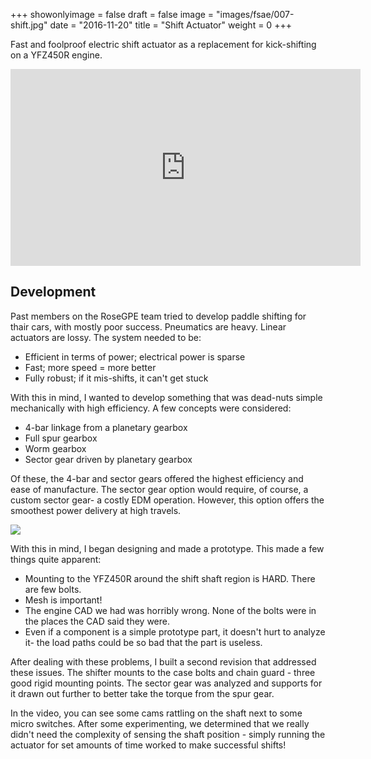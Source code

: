 +++
showonlyimage = false
draft = false
image = "images/fsae/007-shift.jpg"
date = "2016-11-20"
title = "Shift Actuator"
weight = 0
+++

Fast and foolproof electric shift actuator as a replacement for kick-shifting on a YFZ450R engine.

<!--more-->

<iframe width="560" height="315" src="https://www.youtube.com/embed/-E58AdV05kc" frameborder="0" allowfullscreen></iframe>


## Development

Past members on the RoseGPE team tried to develop paddle shifting for thair cars, with mostly poor success. Pneumatics are heavy. Linear actuators are lossy. The system needed to be:
- Efficient in terms of power; electrical power is sparse
- Fast; more speed = more better
- Fully robust; if it mis-shifts, it can't get stuck

With this in mind, I wanted to develop something that was dead-nuts simple mechanically with high efficiency. A few concepts were considered:
- 4-bar linkage from a planetary gearbox
- Full spur gearbox
- Worm gearbox
- Sector gear driven by planetary gearbox

Of these, the 4-bar and sector gears offered the highest efficiency and ease of manufacture. The sector gear option would require, of course, a custom sector gear- a costly EDM operation. However, this option offers the smoothest power delivery at high travels.

![](/images/fsae/007-shift-design.png)

With this in mind, I began designing and made a prototype. This made a few things quite apparent:
- Mounting to the YFZ450R around the shift shaft region is HARD. There are few bolts.
- Mesh is important!
- The engine CAD we had was horribly wrong. None of the bolts were in the places the CAD said they were.
- Even if a component is a simple prototype part, it doesn't hurt to analyze it- the load paths could be so bad that the part is useless.

After dealing with these problems, I built a second revision that addressed these issues. The shifter mounts to the case bolts and chain guard - three good rigid mounting points. The sector gear was analyzed and supports for it drawn out further to better take the torque from the spur gear.

In the video, you can see some cams rattling on the shaft next to some micro switches. After some experimenting, we determined that we really didn't need the complexity of sensing the shaft position - simply running the actuator for set amounts of time worked to make successful shifts!